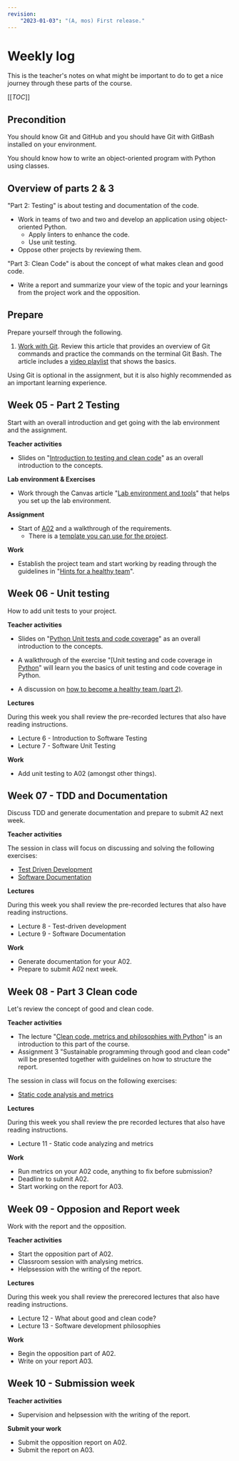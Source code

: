 ```yaml
---
revision:
    "2023-01-03": "(A, mos) First release."
---
```

Weekly log
=====================

This is the teacher's notes on what might be important to do to get a nice journey through these parts of the course.

[[_TOC_]]

<!--
TODO

* Slide on test and clean code to summarize (including oopy)
* Slide on python unittesting
* Slide on clean code for part 3 summary
    * Check if sonarcloud is an option to work with
    https://sonarcloud.io/project/overview?id=mosbth_python-template
* Add video on Python OO, coding a dice/card game? 
    * https://www.youtube.com/playlist?list=PLEtyhUSKTK3hOCnMrPKGOu3_VjUAkhsgG

FIX

* flake8 not working

IMPROVE

*
-->

Precondition
---------------------

You should know Git and GitHub and you should have Git with GitBash installed on your environment.

You should know how to write an object-oriented program with Python using classes.



Overview of parts 2 & 3
---------------------

"Part 2: Testing" is about testing and documentation of the code.

* Work in teams of two and two and develop an application using object-oriented Python.
    * Apply linters to enhance the code.
    * Use unit testing.
* Oppose other projects by reviewing them.

"Part 3: Clean Code" is about the concept of what makes clean and good code.

* Write a report and summarize your view of the topic and your learnings from the project work and the opposition.



Prepare
---------------------

Prepare yourself through the following.

1. [Work with Git](https://gitlab.com/mikael-roos/oopython/-/blob/main/public/doc/work-with-git.md). Review this article that provides an overview of Git commands and practice the commands on the terminal Git Bash. The article includes a [video playlist](https://www.youtube.com/playlist?list=PLEtyhUSKTK3iTFcdLANJq0TkKo246XAlv) that shows the basics.

Using Git is optional in the assignment, but it is also highly recommended as an important learning experience.



Week 05 - Part 2 Testing
---------------------

Start with an overall introduction and get going with the lab environment and the assignment.

**Teacher activities**

* Slides on "[Introduction to testing and clean code](https://gitlab.com/mikael-roos/oopython/-/blob/main/public/lecture/intro-testing-clean-code/README.md)" as an overall introduction to the concepts.

<!--
*_About _object-oriented_ programming with_ Python. Hmmm, is this already fixed? Perhaps an OO example using slides?_
-->

**Lab environment & Exercises**

* Work through the Canvas article "[Lab environment and tools](https://hkr.instructure.com/courses/5722/pages/lab-environment-and-tools?module_item_id=290310)" that helps you set up the lab environment.

<!-- Using Canvas article instead of these 

* Ensure that you have [all tools in your lab environment](https://gitlab.com/mikael-roos/oopython/-/blob/main/public/doc/lab-environment.md).
* Learn how to "[Work in a Python virtual environment](https://gitlab.com/mikael-roos/oopython/-/blob/main/public/doc/python-venv.md)".
* When you have installed all parts of the development environment, then you can try all tools out in the article/exercise "[Work with an example Python development repo](https://gitlab.com/mikael-roos/oopython/-/blob/main/public/doc/work-with-a-example-python-development-repo.md)".
-->

**Assignment**

* Start of [A02](A2.md) and a walkthrough of the requirements.
    * There is a [template you can use for the project](https://gitlab.com/mikael-roos/python-template).

**Work**

* Establish the project team and start working by reading through the guidelines in "[Hints for a healthy team](../../public/doc/hints-for-a-healthy-team.md)".



Week 06 - Unit testing
---------------------

How to add unit tests to your project.

**Teacher activities**

* Slides on "[Python Unit tests and code coverage](https://gitlab.com/mikael-roos/oopython/-/blob/main/public/lecture/unittesting-in-python/README.md)" as an overall introduction to the concepts.

* A walkthrough of the exercise "[Unit testing and code coverage in [Python](https://gitlab.com/mikael-roos/oopython/-/blob/main/public/doc/unit-testing-and-code-coverage-in-python.md)" will learn you the basics of unit testing and code coverage in Python.

* A discussion on [how to become a healthy team (part 2)](../../public/doc/hints-for-a-healthy-team-part-2.md).

**Lectures**

During this week you shall review the pre-recorded lectures that also have reading instructions.

* Lecture 6 - Introduction to Software Testing
* Lecture 7 - Software Unit Testing

**Work**

* Add unit testing to A02 (amongst other things).



Week 07 - TDD and Documentation
---------------------

Discuss TDD and generate documentation and prepare to submit A2 next week.

**Teacher activities**

The session in class will focus on discussing and solving the following exercises:

* [Test Driven Development](../../public/doc/test-driven-development.md)
* [Software Documentation](../../public/doc/generate-python-documentation.md)

**Lectures**

During this week you shall review the pre-recorded lectures that also have reading instructions.

* Lecture 8 - Test-driven development
* Lecture 9 - Software Documentation

**Work**

* Generate documentation for your A02.
* Prepare to submit A02 next week.



Week 08 - Part 3 Clean code
---------------------

Let's review the concept of good and clean code.

**Teacher activities**

* The lecture "[Clean code, metrics and philosophies with Python](../../public/lecture/clean-code-metrics/README.md)" is an introduction to this part of the course.
* Assignment 3 "Sustainable programming through good and clean code" will be presented together with guidelines on how to structure the report.

The session in class will focus on the following exercises:

* [Static code analysis and metrics](../../public/doc/static-code-analysis-and-metrics.md)

**Lectures**

During this week you shall review the pre recorded lectures that also have reading instructions.

* Lecture 11 - Static code analyzing and metrics

**Work**

* Run metrics on your A02 code, anything to fix before submission?
* Deadline to submit A02.
* Start working on the report for A03.



Week 09 - Opposion and Report week
---------------------

Work with the report and the opposition.

**Teacher activities**

* Start the opposition part of A02.
* Classroom session with analysing metrics.
* Helpsession with the writing of the report.

**Lectures**

During this week you shall review the prerecored lectures that also have reading instructions.

* Lecture 12 - What about good and clean code?
* Lecture 13 - Software development philosophies

**Work**

* Begin the opposition part of A02.
* Write on your report A03.



Week 10 - Submission week
---------------------

**Teacher activities**

* Supervision and helpsession with the writing of the report.

**Submit your work**

* Submit the opposition report on A02.
* Submit the report on A03.
